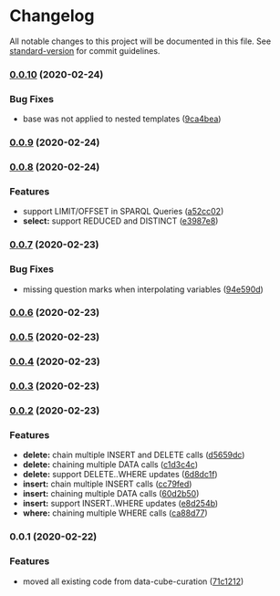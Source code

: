 # Changelog

All notable changes to this project will be documented in this file. See [standard-version](https://github.com/conventional-changelog/standard-version) for commit guidelines.

### [0.0.10](https://github.com/tpluscode/ts-template/compare/v0.0.9...v0.0.10) (2020-02-24)


### Bug Fixes

* base was not applied to nested templates ([9ca4bea](https://github.com/tpluscode/ts-template/commit/9ca4bea68b3d93741a3911fa8257497a1925df27))

### [0.0.9](https://github.com/tpluscode/ts-template/compare/v0.0.8...v0.0.9) (2020-02-24)

### [0.0.8](https://github.com/tpluscode/ts-template/compare/v0.0.7...v0.0.8) (2020-02-24)


### Features

* support LIMIT/OFFSET in SPARQL Queries ([a52cc02](https://github.com/tpluscode/ts-template/commit/a52cc0275d8b9ac175e13216926f1a563e69a2fc))
* **select:** support REDUCED and DISTINCT ([e3987e8](https://github.com/tpluscode/ts-template/commit/e3987e82d5e633db919e842149f06e690ebb67bd))

### [0.0.7](https://github.com/tpluscode/ts-template/compare/v0.0.6...v0.0.7) (2020-02-23)


### Bug Fixes

* missing question marks when interpolating variables ([94e590d](https://github.com/tpluscode/ts-template/commit/94e590daf205af3c01aa7a8e8c9ca430758181e2))

### [0.0.6](https://github.com/tpluscode/ts-template/compare/v0.0.5...v0.0.6) (2020-02-23)

### [0.0.5](https://github.com/tpluscode/ts-template/compare/v0.0.4...v0.0.5) (2020-02-23)

### [0.0.4](https://github.com/tpluscode/ts-template/compare/v0.0.3...v0.0.4) (2020-02-23)

### [0.0.3](https://github.com/tpluscode/ts-template/compare/v0.0.2...v0.0.3) (2020-02-23)

### [0.0.2](https://github.com/tpluscode/ts-template/compare/v0.0.1...v0.0.2) (2020-02-23)


### Features

* **delete:** chain multiple INSERT and DELETE calls ([d5659dc](https://github.com/tpluscode/ts-template/commit/d5659dc26829eb03b60928c872ee12b54f593abb))
* **delete:** chaining multiple DATA calls ([c1d3c4c](https://github.com/tpluscode/ts-template/commit/c1d3c4cd9c507d56438f23175a05c2184140886d))
* **delete:** support DELETE..WHERE updates ([6d8dc1f](https://github.com/tpluscode/ts-template/commit/6d8dc1f17a04940ae9a7eca2b5c15c1c53e902d0))
* **insert:** chain multiple INSERT calls ([cc79fed](https://github.com/tpluscode/ts-template/commit/cc79fedf063615dbd0e1da1bd12e7186ac835913))
* **insert:** chaining multiple DATA calls ([60d2b50](https://github.com/tpluscode/ts-template/commit/60d2b50d612a5827bafb0e05bad5c4b3660adc47))
* **insert:** support INSERT..WHERE updates ([e8d254b](https://github.com/tpluscode/ts-template/commit/e8d254b17442aa689dbccd99e3c98adbb44f38de))
* **where:** chaining multiple WHERE calls ([ca88d77](https://github.com/tpluscode/ts-template/commit/ca88d77b2aefcd9fcdc7761a03f29290d19b5678))

### 0.0.1 (2020-02-22)


### Features

* moved all existing code from data-cube-curation ([71c1212](https://github.com/tpluscode/ts-template/commit/71c121246c1a61b7b23ad723da31c920fb5af778))
